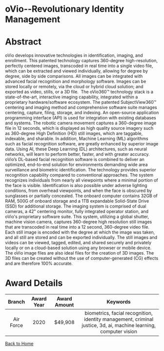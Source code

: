 
oVio--Revolutionary Identity Management
=======================================

# Abstract


oVio develops innovative technologies in identification, imaging, and enrollment. This patented technology captures 360-degree high-resolution, perfectly centered images, transcoded in real time into a single video file, which can be extracted and viewed individually, allowing for degree by degree, side by side comparisons. All images can be integrated with advanced facial recognition and morphology software. Images can be stored locally or remotely, via the cloud or hybrid cloud solution; and exported as video, stills, or a 3D file.  The oVio360™ technology stack is a state-of-the-art, interactive imaging capability, integrated within a proprietary hardware/software ecosystem. The patented SubjectView360™ centering and imaging method and comprehensive software suite manages centering, capture, filing, storage, and indexing. An open-source application programming interface (API) is used for integration with existing databases and systems. The robotic camera movement captures a 360-degree image file in 12 seconds, which is displayed as high quality source imagery such as 360-degree High Definition (HD) still images, which are taggable, indexable, and sharable. In addition, Machine Learning (ML) algorithms such as facial recognition software, are greatly enhanced by superior image data. Using AI, these Deep Learning (DL) architectures, such as neural networks, will learn to perform better, faster, and with greater accuracy. oVio’s DL-based facial recognition software is combined to deliver an optimized, end-to-end solution for environments demanding wide area surveillance and biometric identification. The technology provides superior recognition capability compared to conventional approaches. The system recognizes individuals from nearly all viewpoints where a minimal portion of the face is visible. Identification is also possible under adverse lighting conditions, from overhead viewpoints, and when the face is obscured by sunglasses or partially concealed. The onboard computer contains 32GB of RAM, 500G of onboard storage and a 1TB expandable Solid-State Drive (SSD) for additional storage. The imaging system is comprised of dual cameras, a 42" centering monitor, fully integrated operator station, and oVio's proprietary software suite. This system, utilizing a global shutter, machine vision camera, captures 360-degree high resolution still images that are transcoded in real time into a 12 second, 360-degree video file. Each still image is encoded with the degree at which the image was taken, and all still are stored and can be exported individually. The still images and videos can be viewed, tagged, edited, and shared securely and privately locally or on a cloud-based solution using any browser or mobile device. The oVio image files are also ideal files for the creation of 3D images. The 3D files can be created without the use of computer-generated (CG) effects and are therefore 100% accurate.    

# Award Details

|Branch|Award Year|Award Amount|Keywords|
| :---: | :---: | :---: | :---: |
|Air Force|2020|$49,908|biometrics, facial recognition, identity management, criminal justice, 3d, ai, machine learning, computer vision|
  
  


[Back to Home](https://github.com/chrischow/dod_sbir_awards/Reports/DJ/#1720)